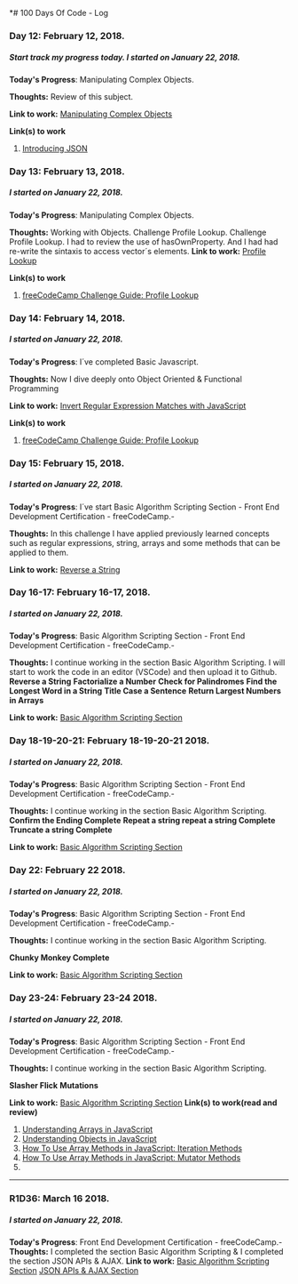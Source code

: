*# 100 Days Of Code - Log

### Day 12: February 12, 2018.
##### Start track my progress today. I started on January 22, 2018.

**Today's Progress**: Manipulating Complex Objects.

**Thoughts:** Review of this subject.

**Link to work:** [Manipulating Complex Objects](https://www.freecodecamp.org/challenges/manipulating-complex-objects)


**Link(s) to work**
1. [Introducing JSON](www.json-schema.org)

### Day 13: February 13, 2018.
##### I started on January 22, 2018.

**Today's Progress**: Manipulating Complex Objects.

**Thoughts:** Working with Objects. Challenge Profile Lookup. Challenge Profile Lookup. 
I had to review the use of hasOwnProperty. And I had had re-write the sintaxis to access vector´s elements.
**Link to work:** [Profile Lookup](https://www.freecodecamp.org/challenges/profile-lookup)


**Link(s) to work**
1. [freeCodeCamp Challenge Guide: Profile Lookup](https://forum.freecodecamp.org/t/freecodecamp-challenge-guide-profile-lookup/18259)

### Day 14: February 14, 2018.
##### I started on January 22, 2018.

**Today's Progress**: I´ve completed Basic Javascript.

**Thoughts:** Now I dive deeply onto Object Oriented & Functional Programming

**Link to work:** [Invert Regular Expression Matches with JavaScript](https://www.freecodecamp.org/challenges/invert-regular-expression-matches-with-javascript)

**Link(s) to work**
1. [freeCodeCamp Challenge Guide: Profile Lookup](https://forum.freecodecamp.org/t/freecodecamp-challenge-guide-profile-lookup/18259)

### Day 15: February 15, 2018.
##### I started on January 22, 2018.

**Today's Progress**: I´ve start Basic Algorithm Scripting Section - Front End Development Certification - freeCodeCamp.-

**Thoughts:**  In this challenge I have applied previously learned concepts such as regular expressions, string, arrays and some methods that can be applied to them.

**Link to work:** [Reverse a String](https://www.freecodecamp.org/challenges/reverse-a-string)

### Day 16-17: February 16-17, 2018.
##### I started on January 22, 2018.

**Today's Progress**: Basic Algorithm Scripting Section - Front End Development Certification - freeCodeCamp.-

**Thoughts:** I continue working in the section Basic Algorithm Scripting. I will start to work the code in an editor (VSCode) and then upload it to Github.
**Reverse a String**
**Factorialize a Number**
**Check for Palindromes**
**Find the Longest Word in a String**
**Title Case a Sentence**
**Return Largest Numbers in Arrays**

**Link to work:** [Basic Algorithm Scripting Section](https://www.freecodecamp.org/sfiorese)


### Day 18-19-20-21: February 18-19-20-21 2018.
##### I started on January 22, 2018.

**Today's Progress**: Basic Algorithm Scripting Section - Front End Development Certification - freeCodeCamp.-

**Thoughts:** I continue working in the section Basic Algorithm Scripting.
**Confirm the Ending Complete**
**Repeat a string repeat a string Complete**
**Truncate a string Complete**

**Link to work:** [Basic Algorithm Scripting Section](https://www.freecodecamp.org/sfiorese)

### Day 22: February 22 2018.
##### I started on January 22, 2018.

**Today's Progress**: Basic Algorithm Scripting Section - Front End Development Certification - freeCodeCamp.-

**Thoughts:** I continue working in the section Basic Algorithm Scripting.

**Chunky Monkey Complete**

**Link to work:** [Basic Algorithm Scripting Section](https://www.freecodecamp.org/sfiorese)

### Day 23-24: February 23-24 2018.
##### I started on January 22, 2018.

**Today's Progress**: Basic Algorithm Scripting Section - Front End Development Certification - freeCodeCamp.-

**Thoughts:** I continue working in the section Basic Algorithm Scripting.

**Slasher Flick**
**Mutations**

**Link to work:** [Basic Algorithm Scripting Section](https://www.freecodecamp.org/sfiorese)
**Link(s) to work(read and review)**
1. [Understanding Arrays in JavaScript](https://www.digitalocean.com/community/tutorials/understanding-arrays-in-javascript)
2. [Understanding Objects in JavaScript](https://www.digitalocean.com/community/tutorials/understanding-objects-in-javascript)
3. [How To Use Array Methods in JavaScript: Iteration Methods](https://www.digitalocean.com/community/tutorials/how-to-use-array-methods-in-javascript-iteration-methods)
4. [How To Use Array Methods in JavaScript: Mutator Methods ](https://www.digitalocean.com/community/tutorials/how-to-use-array-methods-in-javascript-mutator-methods)
5. []()
--------------

### R1D36: March 16 2018.
##### I started on January 22, 2018.
**Today's Progress**: Front End Development Certification - freeCodeCamp.-
**Thoughts:** I completed the section Basic Algorithm Scripting &
I completed the section JSON APIs & AJAX.
**Link to work:**
[Basic Algorithm Scripting Section](https://www.freecodecamp.org/sfiorese)
[JSON APIs & AJAX Section](https://www.freecodecamp.org/sfiorese)







